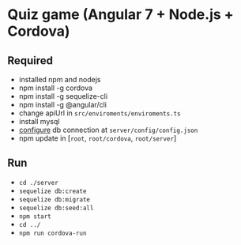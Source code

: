 # Quiz game (Angular 7 + Node.js + Cordova)

## Required

* installed npm and nodejs
* npm install -g cordova
* npm install -g sequelize-cli
* npm install -g @angular/cli
* change apiUrl in `src/enviroments/enviroments.ts`
* install mysql
* [configure](http://docs.sequelizejs.com/manual/tutorial/migrations.html#configuration) db connection at `server/config/config.json`
* npm update in [`root`, `root/cordova`, `root/server`]

## Run

* `cd ./server`
* `sequelize db:create`
* `sequelize db:migrate`
* `sequelize db:seed:all`
* `npm start`
* `cd ../`
* `npm run cordova-run`